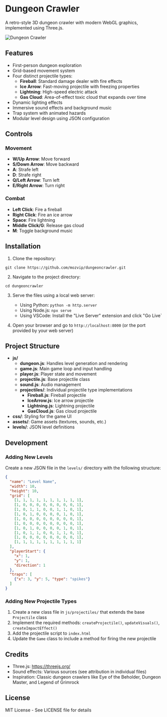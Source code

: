 # Dungeon Crawler

A retro-style 3D dungeon crawler with modern WebGL graphics, implemented using Three.js.

![Dungeon Crawler](screenshots/game.png)

## Features

- First-person dungeon exploration
- Grid-based movement system
- Four distinct projectile types:
  - **Fireball**: Standard damage dealer with fire effects
  - **Ice Arrow**: Fast-moving projectile with freezing properties
  - **Lightning**: High-speed electric attack
  - **Gas Cloud**: Area-of-effect toxic cloud that expands over time
- Dynamic lighting effects
- Immersive sound effects and background music
- Trap system with animated hazards
- Modular level design using JSON configuration

## Controls

### Movement
- **W/Up Arrow**: Move forward
- **S/Down Arrow**: Move backward
- **A**: Strafe left
- **D**: Strafe right
- **Q/Left Arrow**: Turn left
- **E/Right Arrow**: Turn right

### Combat
- **Left Click**: Fire a fireball
- **Right Click**: Fire an ice arrow
- **Space**: Fire lightning
- **Middle Click/G**: Release gas cloud
- **M**: Toggle background music

## Installation

1. Clone the repository:
```
git clone https://github.com/mozvip/dungeoncrawler.git
```

2. Navigate to the project directory:
```
cd dungeoncrawler
```

3. Serve the files using a local web server:
   - Using Python: `python -m http.server`
   - Using Node.js: `npx serve`
   - Using VSCode: Install the "Live Server" extension and click "Go Live`

4. Open your browser and go to `http://localhost:8000` (or the port provided by your web server)

## Project Structure

- **js/**
  - **dungeon.js**: Handles level generation and rendering
  - **game.js**: Main game loop and input handling
  - **player.js**: Player state and movement
  - **projectile.js**: Base projectile class
  - **sound.js**: Audio management
  - **projectiles/**: Individual projectile type implementations
    - **Fireball.js**: Fireball projectile
    - **IceArrow.js**: Ice arrow projectile
    - **Lightning.js**: Lightning projectile
    - **GasCloud.js**: Gas cloud projectile
- **css/**: Styling for the game UI
- **assets/**: Game assets (textures, sounds, etc.)
- **levels/**: JSON level definitions

## Development

### Adding New Levels

Create a new JSON file in the `levels/` directory with the following structure:

```json
{
  "name": "Level Name",
  "width": 10,
  "height": 10,
  "grid": [
    [1, 1, 1, 1, 1, 1, 1, 1, 1, 1],
    [1, 0, 0, 0, 0, 0, 0, 0, 0, 1],
    [1, 0, 1, 1, 0, 0, 1, 1, 0, 1],
    [1, 0, 1, 0, 0, 0, 0, 1, 0, 1],
    [1, 0, 0, 0, 0, 0, 0, 0, 0, 1],
    [1, 0, 0, 0, 0, 0, 0, 0, 0, 1],
    [1, 0, 1, 0, 0, 0, 0, 1, 0, 1],
    [1, 0, 1, 1, 0, 0, 1, 1, 0, 1],
    [1, 0, 0, 0, 0, 0, 0, 0, 0, 1],
    [1, 1, 1, 1, 1, 1, 1, 1, 1, 1]
  ],
  "playerStart": {
    "x": 1,
    "y": 1,
    "direction": 1
  },
  "traps": [
    {"x": 3, "y": 5, "type": "spikes"}
  ]
}
```

### Adding New Projectile Types

1. Create a new class file in `js/projectiles/` that extends the base `Projectile` class
2. Implement the required methods: `createProjectile()`, `updateVisuals()`, `createImpactEffect()`
3. Add the projectile script to `index.html`
4. Update the `Game` class to include a method for firing the new projectile

## Credits

- Three.js: https://threejs.org/
- Sound effects: Various sources (see attribution in individual files)
- Inspiration: Classic dungeon crawlers like Eye of the Beholder, Dungeon Master, and Legend of Grimrock

## License

MIT License - See LICENSE file for details
